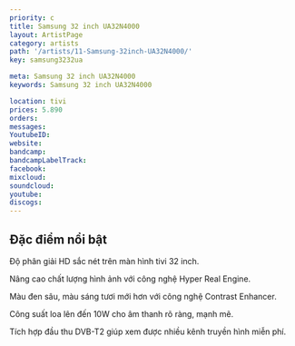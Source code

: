 ```yaml
---
priority: c
title: Samsung 32 inch UA32N4000
layout: ArtistPage
category: artists
path: '/artists/11-Samsung-32inch-UA32N4000/'
key: samsung3232ua

meta: Samsung 32 inch UA32N4000
keywords: Samsung 32 inch UA32N4000

location: tivi
prices: 5.890
orders: 
messages: 
YoutubeID: 
website: 
bandcamp: 
bandcampLabelTrack: 
facebook: 
mixcloud: 
soundcloud: 
youtube: 
discogs: 
---
```

## Đặc điểm nổi bật

Độ phân giải HD sắc nét trên màn hình tivi 32 inch.

Nâng cao chất lượng hình ảnh với công nghệ Hyper Real Engine.

Màu đen sâu, màu sáng tươi mới hơn với công nghệ Contrast Enhancer.

Công suất loa lên đến 10W cho âm thanh rõ ràng, mạnh mẽ.

Tích hợp đầu thu DVB-T2 giúp xem được nhiều kênh truyền hình miễn phí.